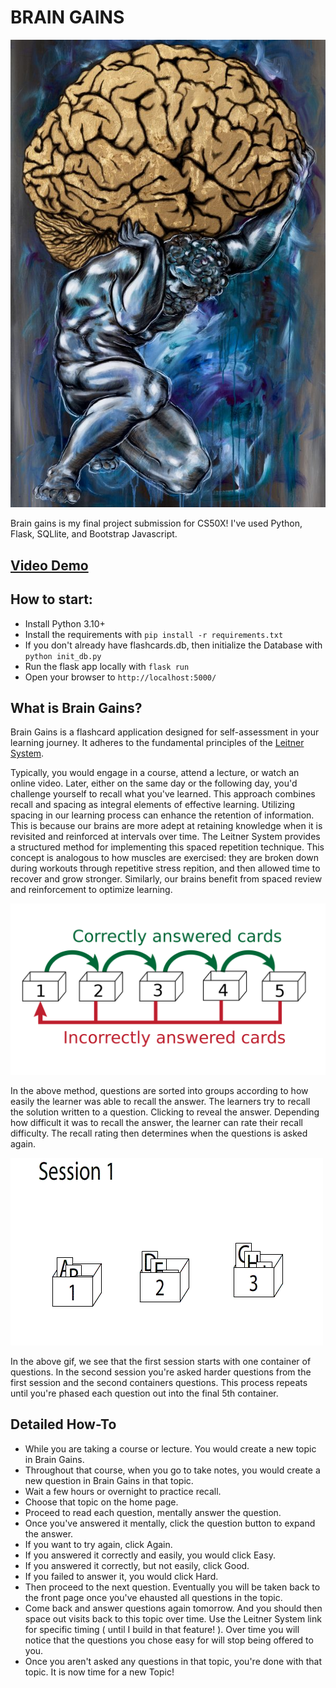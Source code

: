 # BRAIN GAINS

![Brain Gains Art](https://github.com/CodyCardinal/BrainGains/blob/main/static/braingains.jpeg)

Brain gains is my final project submission for CS50X! 
I've used Python, Flask, SQLlite, and Bootstrap Javascript.

## [Video Demo](https://www.youtube.com/watch?v=qdZy8P7B4JA)

## How to start:

- Install Python 3.10+
- Install the requirements with `pip install -r requirements.txt`
- If you don't already have flashcards.db, then initialize the Database with `python init_db.py`
- Run the flask app locally with `flask run`
- Open your browser to `http://localhost:5000/`

## What is Brain Gains?

Brain Gains is a flashcard application designed for self-assessment in your learning journey. It adheres to the fundamental principles of the [Leitner System](https://en.wikipedia.org/wiki/Leitner_system).

Typically, you would engage in a course, attend a lecture, or watch an online video. Later, either on the same day or the following day, you'd challenge yourself to recall what you've learned. This approach combines recall and spacing as integral elements of effective learning. Utilizing spacing in our learning process can enhance the retention of information. This is because our brains are more adept at retaining knowledge when it is revisited and reinforced at intervals over time. The Leitner System provides a structured method for implementing this spaced repetition technique. This concept is analogous to how muscles are exercised: they are broken down during workouts through repetitive stress repition, and then allowed time to recover and grow stronger. Similarly, our brains benefit from spaced review and reinforcement to optimize learning.

![Leitner Learning System](https://github.com/CodyCardinal/BrainGains/blob/main/static/2560px-Leitner_system_alternative.svg.png)

In the above method, questions are sorted into groups according to how easily the learner was able to recall the answer. The learners try to recall the solution written to a question. Clicking to reveal the answer. Depending how difficult it was to recall the answer, the learner can rate their recall difficulty. The recall rating then determines when the questions is asked again.

![Animated gif of Leitner Learning System](https://github.com/CodyCardinal/BrainGains/blob/main/static/Leitner_system_animation.gif?raw=true)

In the above gif, we see that the first session starts with one container of questions. In the second session you're asked harder questions from the first session and the second containers questions. This process repeats until you're phased each question out into the final 5th container.


## Detailed How-To

- While you are taking a course or lecture. You would create a new topic in Brain Gains.
- Throughout that course, when you go to take notes, you would create a new question in Brain Gains in that topic.
- Wait a few hours or overnight to practice recall.
- Choose that topic on the home page.
- Proceed to read each question, mentally answer the question.
- Once you've answered it mentally, click the question button to expand the answer.
- If you want to try again, click Again.
- If you answered it correctly and easily, you would click Easy.
- If you answered it correctly, but not easily, click Good.
- If you failed to answer it, you would click Hard.
- Then proceed to the next question. Eventually you will be taken back to the front page once you've ehausted all questions in the topic.
- Come back and answer questions again tomorrow. And you should then space out visits back to this topic over time. Use the Leitner System link for specific timing ( until I build in that feature! ). Over time you will notice that the questions you chose easy for will stop being offered to you.
- Once you aren't asked any questions in that topic, you're done with that topic. It is now time for a new Topic!
